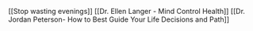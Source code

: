 [[Stop wasting evenings]]
[[Dr. Ellen Langer - Mind Control Health]]
[[Dr. Jordan Peterson-  How to Best Guide Your Life Decisions and Path]]

